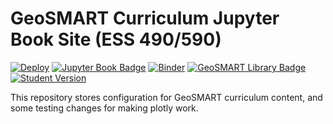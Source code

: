 # GeoSMART Curriculum Jupyter Book Site (ESS 490/590)

[![Deploy](https://github.com/geo-smart/curriculum-book/actions/workflows/deploy.yaml/badge.svg)](https://github.com/geo-smart/curriculum-book/actions/workflows/deploy.yaml)
[![Jupyter Book Badge](https://jupyterbook.org/badge.svg)](https://geo-smart.github.io/curriculum-book)
[![Binder](https://mybinder.org/badge_logo.svg)](https://mybinder.org/v2/gh/geo-smart/curriculum-book/HEAD?urlpath=lab)
[![GeoSMART Library Badge](./curricula_badge.svg)](https://geo-smart.github.io/curriculum)
[![Student Version](./student_version_badge.svg)](https://geo-smart.github.io/curriculum-book-student/)

This repository stores configuration for GeoSMART curriculum content, and some testing changes for making plotly work.
